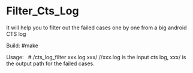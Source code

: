 # Filter_Cts_Log
It will help you to filter out the failed cases one by one from a big android CTS log

Build:
    #make

Usage:
    #./cts_log_filter xxx.log xxx/  //xxx.log is the input cts log, xxx/ is the output path for the failed cases.
